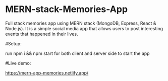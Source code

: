 # MERN-stack-Memories-App

Full stack memories app using MERN stack (MongoDB, Express, React & Node.js). It is a simple social media app that allows users to post interesting events that happened in their lives.

#Setup:

run npm i && npm start for both client and server side to start the app

#Live demo:

https://mern-app-memories.netlify.app/
